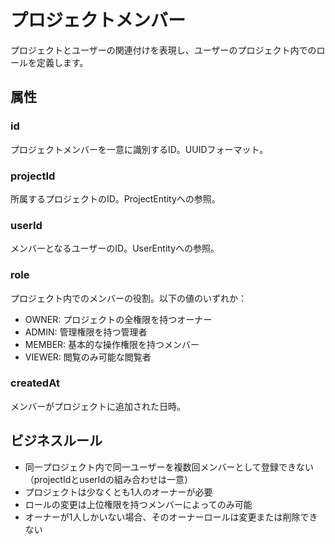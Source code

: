 # プロジェクトメンバー

プロジェクトとユーザーの関連付けを表現し、ユーザーのプロジェクト内でのロールを定義します。

## 属性

### id
プロジェクトメンバーを一意に識別するID。UUIDフォーマット。

### projectId
所属するプロジェクトのID。ProjectEntityへの参照。

### userId
メンバーとなるユーザーのID。UserEntityへの参照。

### role
プロジェクト内でのメンバーの役割。以下の値のいずれか：
- OWNER: プロジェクトの全権限を持つオーナー
- ADMIN: 管理権限を持つ管理者
- MEMBER: 基本的な操作権限を持つメンバー
- VIEWER: 閲覧のみ可能な閲覧者

### createdAt
メンバーがプロジェクトに追加された日時。

## ビジネスルール

- 同一プロジェクト内で同一ユーザーを複数回メンバーとして登録できない（projectIdとuserIdの組み合わせは一意）
- プロジェクトは少なくとも1人のオーナーが必要
- ロールの変更は上位権限を持つメンバーによってのみ可能
- オーナーが1人しかいない場合、そのオーナーロールは変更または削除できない